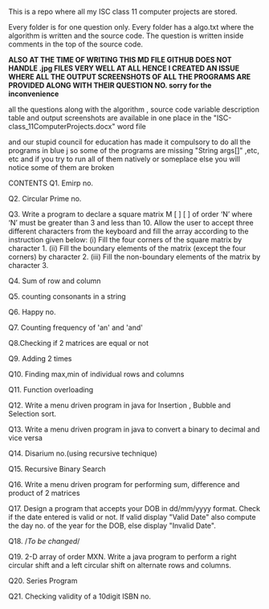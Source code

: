 This is a repo where all my ISC class 11 computer projects are stored.

Every folder is for one question only. Every folder has a algo.txt where
the algorithm is written and the source code. The question is written inside
comments in the top of the source code.

**ALSO AT THE TIME OF WRITING THIS MD FILE
GITHUB DOES NOT HANDLE .jpg FILES VERY WELL AT ALL
HENCE I CREATED AN ISSUE WHERE ALL THE OUTPUT SCREENSHOTS 
OF ALL THE PROGRAMS ARE PROVIDED ALONG WITH THEIR QUESTION NO.
sorry for the inconvenience**

all the questions along with the algorithm , source code variable description 
table and output screenshots are available in one place in the 
"ISC-class_11ComputerProjects.docx" word file

and our stupid council for education has made it compulsory to do all
the programs in blue j so some of the programs are missing "String args[]" ,etc, etc 
and if you try to run all of them natively or someplace else you will notice some of them are broken 



CONTENTS
Q1. Emirp no.

Q2. Circular Prime no.

Q3. Write a program to declare a square matrix M [ ] [ ] of order ‘N’ where ‘N’ must be greater than 3 and less than 10. Allow the user to accept three different characters from the keyboard and fill the array according to the instruction given below: 
(i) Fill the four corners of the square matrix by character 1. 
(ii) Fill the boundary elements of the matrix (except the four corners) by character 2. 
(iii) Fill the non-boundary elements of the matrix by character 3.

Q4. Sum of row and column

Q5. counting consonants in a string

Q6. Happy no.

Q7. Counting frequency of 'an' and 'and'

Q8.Checking if 2 matrices are equal or not

Q9. Adding 2 times

Q10. Finding max,min of individual rows and columns

Q11. Function overloading

Q12. Write a menu driven program in java for Insertion , Bubble and Selection sort.

Q13. Write a menu driven program in java to convert a binary to decimal and vice versa

Q14. Disarium no.(using recursive technique)

Q15. Recursive Binary Search

Q16. Write a menu driven program for performing sum, difference and product of 2 matrices

Q17. Design a program that accepts your DOB in dd/mm/yyyy format.
Check if the date entered is valid or not. If valid display "Valid Date" 
also compute the day no. of the year for the DOB, else display "Invalid Date".

Q18. /*To be changed*/

Q19. 2-D array of order MXN. Write a java program to perform a right circular shift and a left circular shift on alternate rows and columns. 

Q20. Series Program

Q21. Checking validity of a 10digit ISBN no.
